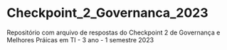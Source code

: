 # Checkpoint_2_Governanca_2023
Repositório com arquivo de respostas do Checkpoint 2 de Governança e Melhores Práicas em TI - 3 ano - 1 semestre 2023
